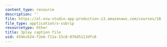 ```yaml
---
content_type: resource
description: ''
file: https://ol-ocw-studio-app-production.s3.amazonaws.com/courses/18-031-system-functions-and-the-laplace-transform-spring-2019/459ecb24f2e6711a15c8076d5113dfc8_5HfMEUO9vlY.srt
file_type: application/x-subrip
resourcetype: Other
title: 3play caption file
uid: 459ecb24-f2e6-711a-15c8-076d5113dfc8
---
```

